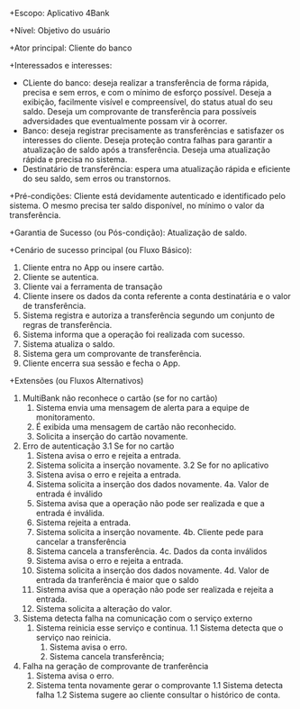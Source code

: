 +Escopo: Aplicativo 4Bank

+Nível: Objetivo do usuário

+Ator principal: Cliente do banco

+Interessados e interesses: 
- CLiente do banco: deseja realizar a transferência de forma rápida, precisa e sem erros, e com o mínimo de esforço possível. Deseja a exibição, facilmente visível e compreensível, do status atual do seu saldo. Deseja um comprovante de transferência para possíveis adversidades que eventualmente 
possam vir à ocorrer. 
- Banco: deseja registrar precisamente as transferências e satisfazer os interesses do cliente. Deseja proteção contra falhas para garantir a 
atualização de saldo após a transferência. Deseja uma atualização rápida e precisa no sistema.
- Destinatário de transferência: espera uma atualização rápida e eficiente do seu saldo, sem erros ou transtornos.

+Pré-condições: Cliente está devidamente autenticado e identificado pelo sistema. O mesmo precisa ter saldo disponível, no mínimo o valor da transferência.

+Garantia de Sucesso (ou Pós-condição): Atualização de saldo.

+Cenário de sucesso principal (ou Fluxo Básico): 
   1. Cliente entra no App ou insere cartão.
   2. Cliente se autentica.
   3. Cliente vai a ferramenta de transação
   4. Cliente insere os dados da conta referente a conta destinatária e o valor de transferência.
   5. Sistema registra e autoriza a transferência segundo um conjunto de regras de transferência.
   6. Sistema informa que a operação foi realizada com sucesso.
   7. Sistema atualiza o saldo.
   8. Sistema gera um comprovante de transferência.
   9. Cliente encerra sua sessão e fecha o App.   

+Extensões (ou Fluxos Alternativos)
  1. MultiBank não reconhece o cartão (se for no cartão)
      1. Sistema envia uma mensagem de alerta para a equipe de monitoramento.
      2. É exibida uma mensagem de cartão não reconhecido.
	  2. Solicita a inserção do cartão novamente.
  2. Erro de autenticação
      3.1 Se for no cartão
        1. Sistena avisa o erro e rejeita a entrada.
	    2. Sistema solicita a inserção novamente.
	  3.2 Se for no aplicativo
	    1. Sistena avisa o erro e rejeita a entrada.
	    2. Sistema solicita a inserção dos dados novamente.
  4a. Valor de entrada é inválido
     1. Sistema avisa que a operação não pode ser realizada e que a entrada é inválida.
	 2. Sistema rejeita a entrada.
     3. Sistema solicita a inserção novamente.
  4b. Cliente pede para cancelar a transferência
     1. Sistema cancela a transferência.
  4c. Dados da conta inválidos
     1. Sistema avisa o erro e rejeita a entrada.
	 2. Sistema solicita a inserção dos dados novamente.
  4d. Valor de entrada da tranferência é maior que o saldo	
     1. Sistema avisa que a operação não pode ser realizada e rejeita a entrada.
     2. Sistema solicita a alteração do valor.
  5. Sistema detecta falha na comunicação com o serviço externo 
     1. Sistema reinicia esse serviço e continua.
	   1.1 Sistema detecta que o serviço nao reinicia.
	      1. Sistema avisa o erro.
		  2. Sistema cancela transferência;
  8. Falha na geração de comprovante de tranferência
     1. Sistema avisa o erro.
	 2. Sistema tenta novamente gerar o comprovante
	   1.1 Sistema detecta falha
	   1.2 Sistema sugere ao cliente consultar o histórico de conta.
